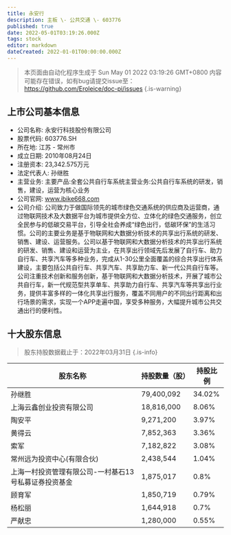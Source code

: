 ```yaml
---
title: 永安行
description: 主板 \- 公共交通 \- 603776
published: true
date: 2022-05-01T03:19:26.000Z
tags: stock
editor: markdown
dateCreated: 2022-01-01T00:00:00.000Z
---
```


> 本页面由自动化程序生成于 Sun May 01 2022 03:19:26 GMT+0800
> 内容可能存在错误，如有bug请提交issue至：https://github.com/Eroleice/doc-pi/issues
{.is-warning}

## 上市公司基本信息
- 公司名称: 永安行科技股份有限公司
- 股票代码: 603776.SH
- 所在地: 江苏 - 常州市
- 成立日期: 2010年08月24日
- 注册资本: 23,342.575万元
- 法定代表人: 孙继胜
- 主营业务: 主要产品:全套公共自行车系统主营业务:公共自行车系统的研发，销售，建设，运营为核心业务
- 公司官网: www.ibike668.com
- 公司介绍: 公司致力于做国际领先的城市绿色交通系统的供应商及运营商，通过物联网技术及大数据平台为城市提供全方位、立体化的绿色交通服务，创立全民参与的低碳交易平台，引导全社会养成“绿色出行，低碳环保”的生活习惯。公司的主要业务是基于物联网和大数据分析技术的共享出行系统的研发、销售、建设、运营服务。公司以基于物联网和大数据分析技术的共享出行系统的研发、销售、建设和运营为主业，在共享出行领域先后发展了自行车、助力自行车、共享汽车等多种业务，完成从1-30公里全面覆盖的综合共享出行体系建设，主要包括公共自行车、共享汽车、共享助力车、新一代公共自行车等。公司注重技术创新和服务创新，基于物联网和大数据分析技术，开展了城市公共自行车，新一代规范型共享单车、共享助力自行车、共享汽车等共享出行业务，提供丰富多样的一体化共享出行服务，覆盖不同用户的不同出行距离和出行场景的需求，实现一个APP走遍中国，享受多种服务，大幅提升城市公共交通出行的便利性。


## 十大股东信息
> 股东持股数据截止于：2022年03月31日
{.is-info}

| 股东名称 | 持股数量（股） | 持股比例 |
| --- | --- | --- |
| 孙继胜 | 79,400,092 | 34.02% |
| 上海云鑫创业投资有限公司 | 18,816,000 | 8.06% |
| 陶安平 | 9,271,200 | 3.97% |
| 黄得云 | 7,852,363 | 3.36% |
| 索军 | 7,182,822 | 3.08% |
| 常州远为投资中心(有限合伙) | 2,438,544 | 1.04% |
| 上海一村投资管理有限公司-一村基石13号私募证券投资基金 | 1,875,017 | 0.8% |
| 顾育军 | 1,850,719 | 0.79% |
| 杨松丽 | 1,644,918 | 0.7% |
| 严献忠 | 1,280,000 | 0.55% |




